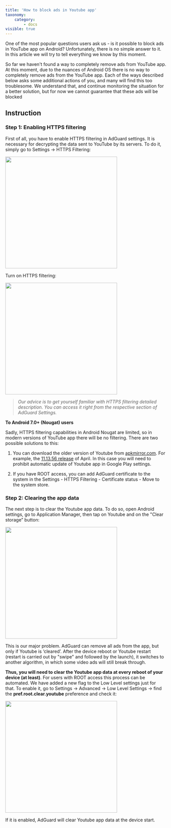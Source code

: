 ```yaml
---
title: 'How to block ads in Youtube app'
taxonomy:
    category:
        - docs
visible: true
---
```


One of the most popular questions users ask us - is it possible to block ads in YouTube app on Android? Unfortunately, there is no simple answer to it. In this article we will try to tell everything we know by this moment.

So far we haven't found a way to completely remove ads from YouTube app. At this moment, due to the nuances of Android OS there is no way to completely remove ads from the YouTube app. Each of the ways described below asks some additional actions of you, and many will find this too troublesome. We understand that, and continue monitoring the situation for a better solution, but for now we cannot guarantee that these ads will be blocked

## Instruction
### Step 1: Enabling HTTPS filtering

First of all, you have to enable HTTPS filtering in AdGuard settings. It is necessary for decrypting the data sent to YouTube by its servers. To do it, simply go to Settings -> HTTPS Filtering:

 <img src="https://cdn.adguard.com/public/Adguard/kb/PicturesEN/settings.png" width="350" />
 
 Turn on HTTPS filtering: 
 
 <img src="https://cdn.adguard.com/public/Adguard/kb/PicturesEN/httpsfiltering.png" width="350" />

>_Our advice is to get yourself familiar with HTTPS filtering detailed description. You can access it right from the respective section of AdGuard Settings._

**To Android 7.0+ (Nougat) users**

Sadly, HTTPS filtering capabilities in Android Nougat are limited, so in modern versions of YouTube app there will be no filtering. There are two possible solutions to this:

1. You can download the older version of Youtube from [apkmirror.com](http://www.apkmirror.com/apk/google-inc/youtube/). For example, the [11.13.56 release](http://www.apkmirror.com/apk/google-inc/youtube/youtube-11-13-56-release/) of April. In this case you will need to prohibit automatic update of Youtube app in Google Play settings.

2. If you have ROOT access, you can add AdGuard certificate to the system in the Settings - HTTPS Filtering - Certificate status - Move to the system store.

### Step 2: Clearing the app data

The next step is to clear the Youtube app data. To do so, open Android settings, go to Application Manager, then tap on Youtube and on the "Clear storage” button:

 <img src="https://cdn.adguard.com/public/Adguard/kb/PicturesEN/youtubestorage.png" width="350" />

This is our major problem. AdGuard can remove all ads from the app, but only if Youtube is ‘cleared’. After the device reboot or Youtube restart (restart is carried out by "swipe" and followed by the launch), it switches to another algorithm, in which some video ads will still break through.

**Thus, you will need to clear the Youtube app data at every reboot of your device (at least)**. For users with ROOT access this process can be automated. We have added a new flag to the Low Level settings just for that. To enable it, go to Settings -> Advanced -> Low Level Settings -> find the **pref.root.clear.youtube** preference and check it:

 <img src="https://cdn.adguard.com/public/Adguard/kb/PicturesEN/lowclear.png" width="350" />

If it is enabled, AdGuard will clear Youtube app data at the device start.
